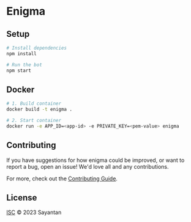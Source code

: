 # Enigma

## Setup

```sh
# Install dependencies
npm install

# Run the bot
npm start
```

## Docker

```sh
# 1. Build container
docker build -t enigma .

# 2. Start container
docker run -e APP_ID=<app-id> -e PRIVATE_KEY=<pem-value> enigma
```

## Contributing

If you have suggestions for how enigma could be improved, or want to report a bug, open an issue! We'd love all and any contributions.

For more, check out the [Contributing Guide](./docs/CONTRIBUTING.md).

## License

[ISC](LICENSE) © 2023 Sayantan
